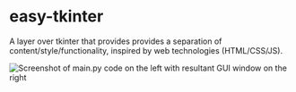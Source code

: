 # easy-tkinter
A layer over tkinter that provides provides a separation of content/style/functionality, inspired by web technologies (HTML/CSS/JS).

![Screenshot of main.py code on the left with resultant GUI window on the right](https://user-images.githubusercontent.com/44499245/197875336-0ab68e70-8723-4453-b31a-1cbd28b99b22.jpg)
